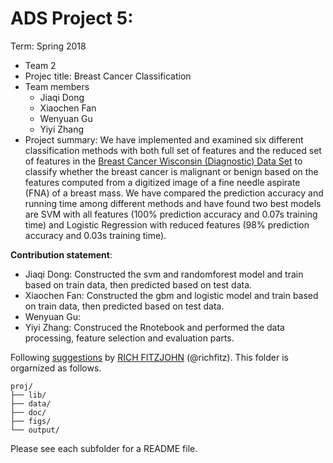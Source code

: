  # ADS Project 5: 

Term: Spring 2018

+ Team 2
+ Projec title: Breast Cancer Classification
+ Team members
	+ Jiaqi Dong
	+ Xiaochen Fan
	+ Wenyuan Gu
	+ Yiyi Zhang
+ Project summary: We have implemented and examined six different classification methods with both full set of features and the reduced set of features in the [Breast Cancer Wisconsin (Diagnostic) Data Set](https://archive.ics.uci.edu/ml/datasets/Breast+Cancer+Wisconsin+%28Diagnostic%29) to classify whether the breast cancer is malignant or benign based on the features computed from a digitized image of a fine needle aspirate (FNA) of a breast mass. We have compared the prediction accuracy and running time among different methods and have found two best models are SVM with all features (100% prediction accuracy and 0.07s training time) and Logistic Regression with reduced features (98% prediction accuracy and 0.03s training time).  
	
**Contribution statement**: 
+ Jiaqi Dong: Constructed the svm and randomforest model and train based on train data, then predicted based on test data.
+ Xiaochen Fan: Constructed the gbm and logistic model and train based on train data, then predicted based on test data.
+ Wenyuan Gu:
+ Yiyi Zhang: Construced the Rnotebook and performed the data processing, feature selection and evaluation parts. 

Following [suggestions](http://nicercode.github.io/blog/2013-04-05-projects/) by [RICH FITZJOHN](http://nicercode.github.io/about/#Team) (@richfitz). This folder is orgarnized as follows.

```
proj/
├── lib/
├── data/
├── doc/
├── figs/
└── output/
```

Please see each subfolder for a README file.
